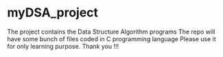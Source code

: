 # myDSA_project
The project contains the Data Structure Algorithm programs
The repo will have some bunch of files coded in C programming language
Please use it for only learning purpose.
Thank you !!!
